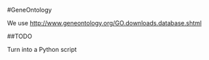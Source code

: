 #GeneOntology

We use http://www.geneontology.org/GO.downloads.database.shtml

##TODO

Turn into a Python script

